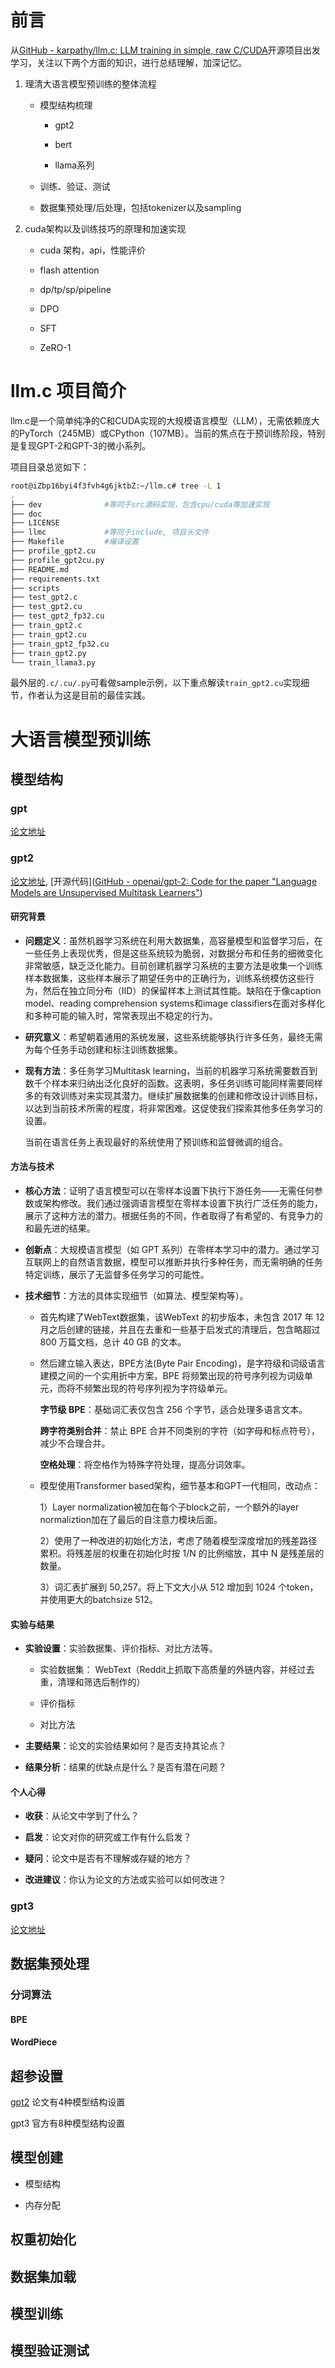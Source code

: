 # 前言

从[GitHub - karpathy/llm.c: LLM training in simple, raw C/CUDA](https://github.com/karpathy/llm.c)开源项目出发学习，关注以下两个方面的知识，进行总结理解，加深记忆。

1. 理清大语言模型预训练的整体流程
   
   - 模型结构梳理
     
     - gpt2
     
     - bert
     
     - llama系列
   
   - 训练、验证、测试
   
   - 数据集预处理/后处理，包括tokenizer以及sampling

2. cuda架构以及训练技巧的原理和加速实现
   
   - cuda 架构，api，性能评价
   
   - flash attention
   
   - dp/tp/sp/pipeline 
   
   - DPO
   
   - SFT
   
   - ZeRO-1

# llm.c 项目简介

llm.c是一个简单纯净的C和CUDA实现的大规模语言模型（LLM），无需依赖庞大的PyTorch（245MB）或CPython（107MB）。当前的焦点在于预训练阶段，特别是复现GPT-2和GPT-3的微小系列。

项目目录总览如下：

```bash
root@iZbp16byi4f3fvh4g6jktbZ:~/llm.c# tree -L 1
.
├── dev              #等同于src源码实现，包含cpu/cuda等加速实现
├── doc              
├── LICENSE
├── llmc             #等同于include, 项目头文件
├── Makefile         #编译设置
├── profile_gpt2.cu  
├── profile_gpt2cu.py
├── README.md
├── requirements.txt
├── scripts
├── test_gpt2.c
├── test_gpt2.cu
├── test_gpt2_fp32.cu
├── train_gpt2.c
├── train_gpt2.cu       
├── train_gpt2_fp32.cu
├── train_gpt2.py
└── train_llama3.py
```

最外层的`.c/.cu/.py`可看做sample示例，以下重点解读`train_gpt2.cu`实现细节，作者认为这是目前的最佳实践。

# 大语言模型预训练

## 模型结构

### gpt

[论文地址](https://cdn.openai.com/research-covers/language-unsupervised/language_understanding_paper.pdf)

### gpt2

[论文地址](https://cdn.openai.com/better-language-models/language_models_are_unsupervised_multitask_learners.pdf), [开源代码]([GitHub - openai/gpt-2: Code for the paper "Language Models are Unsupervised Multitask Learners"](https://github.com/openai/gpt-2))

#### 研究背景

- **问题定义**：虽然机器学习系统在利用大数据集，高容量模型和监督学习后，在一些任务上表现优秀，但是这些系统较为脆弱，对数据分布和任务的细微变化非常敏感，缺乏泛化能力。目前创建机器学习系统的主要方法是收集一个训练样本数据集，这些样本展示了期望任务中的正确行为，训练系统模仿这些行为，然后在独立同分布（IID）的保留样本上测试其性能。缺陷在于像caption model、reading comprehension systems和image classifiers在面对多样化和多种可能的输入时，常常表现出不稳定的行为。

- **研究意义**：希望朝着通用的系统发展，这些系统能够执行许多任务，最终无需为每个任务手动创建和标注训练数据集。

- **现有方法**：多任务学习Multitask learning，当前的机器学习系统需要数百到数千个样本来归纳出泛化良好的函数。这表明，多任务训练可能同样需要同样多的有效训练对来实现其潜力。继续扩展数据集的创建和修改设计训练目标，以达到当前技术所需的程度，将非常困难。这促使我们探索其他多任务学习的设置。
  
  当前在语言任务上表现最好的系统使用了预训练和监督微调的组合。

#### 方法与技术

- **核心方法**：证明了语言模型可以在零样本设置下执行下游任务——无需任何参数或架构修改。我们通过强调语言模型在零样本设置下执行广泛任务的能力，展示了这种方法的潜力。根据任务的不同，作者取得了有希望的、有竞争力的和最先进的结果。

- **创新点**：大规模语言模型（如 GPT 系列）在零样本学习中的潜力。通过学习互联网上的自然语言数据，模型可以推断并执行多种任务，而无需明确的任务特定训练，展示了无监督多任务学习的可能性。

- **技术细节**：方法的具体实现细节（如算法、模型架构等）。
  
  - 首先构建了WebText数据集，该WebText 的初步版本，未包含 2017 年 12 月之后创建的链接，并且在去重和一些基于启发式的清理后，包含略超过 800 万篇文档，总计 40 GB 的文本。
  
  - 然后建立输入表达，BPE方法(Byte Pair Encoding)，是字符级和词级语言建模之间的一个实用折中方案，BPE 将频繁出现的符号序列视为词级单元，而将不频繁出现的符号序列视为字符级单元。
    
    **字节级 BPE**：基础词汇表仅包含 256 个字节，适合处理多语言文本。
    
    **跨字符类别合并**：禁止 BPE 合并不同类别的字符（如字母和标点符号），减少不合理合并。
    
    **空格处理**：将空格作为特殊字符处理，提高分词效率。
  
  - 模型使用Transformer based架构，细节基本和GPT一代相同，改动点：
    
    1）Layer normalization被加在每个子block之前，一个额外的layer normaliztion加在了最后的自注意力模块后面。
    
    2）使用了一种改进的初始化方法，考虑了随着模型深度增加的残差路径累积。将残差层的权重在初始化时按 1/N 的比例缩放，其中 N 是残差层的数量。
    
    3）词汇表扩展到 50,257。将上下文大小从 512 增加到 1024 个token，并使用更大的batchsize 512。

#### 实验与结果

- **实验设置**：实验数据集、评价指标、对比方法等。
  
  - 实验数据集： WebText（Reddit上抓取下高质量的外链内容，并经过去重，清理和筛选后制作的）
  
  - 评价指标
  
  - 对比方法

- **主要结果**：论文的实验结果如何？是否支持其论点？

- **结果分析**：结果的优缺点是什么？是否有潜在问题？

#### 个人心得

- **收获**：从论文中学到了什么？

- **启发**：论文对你的研究或工作有什么启发？

- **疑问**：论文中是否有不理解或存疑的地方？

- **改进建议**：你认为论文的方法或实验可以如何改进？

### gpt3

[论文地址](https://arxiv.org/pdf/2005.14165) 

## 数据集预处理

### 分词算法

#### BPE

#### WordPiece

## 超参设置

[gpt2](###gpt2) 论文有4种模型结构设置

gpt3 官方有8种模型结构设置

## 模型创建

- 模型结构

- 内存分配

## 权重初始化

## 数据集加载

## 模型训练

## 模型验证测试







   






